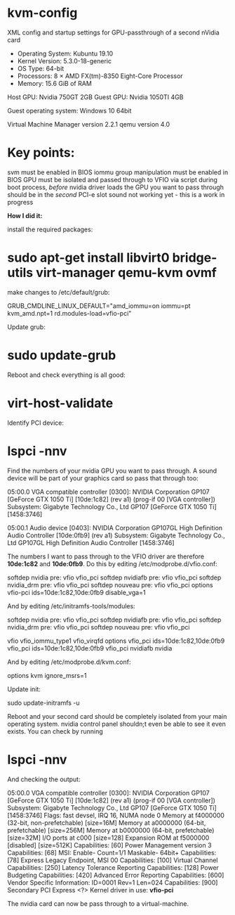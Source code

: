 # kvm-config
XML config and startup settings for GPU-passthrough of a second nVidia card

  * Operating System: Kubuntu 19.10
  * Kernel Version: 5.3.0-18-generic
  * OS Type: 64-bit
  * Processors: 8 × AMD FX(tm)-8350 Eight-Core Processor
  * Memory: 15.6 GiB of RAM

  Host GPU: Nvidia 750GT 2GB
  Guest GPU: Nvidia 1050TI 4GB

  Guest operating system: Windows 10 64bit

  Virtual Machine Manager version 2.2.1
  qemu version 4.0

# Key points: 
  svm must be enabled in BIOS
  iommu group manipulation must be enabled in BIOS
  GPU must be isolated and passed through to VFIO via script during boot process, *before* nvidia driver loads
  the GPU you want to pass through should be in the *second* PCI-e slot
  sound not working yet - this is a work in progress
  
**How I did it:**

install the required packages:

 # sudo apt-get install libvirt0 bridge-utils virt-manager qemu-kvm ovmf
  
make changes to /etc/default/grub:

  GRUB_CMDLINE_LINUX_DEFAULT="amd_iommu=on iommu=pt kvm_amd.npt=1 rd.modules-load=vfio-pci"
  
Update grub:

  # sudo update-grub

Reboot and check everything is all good:

  # virt-host-validate

Identify PCI device:

  # lspci -nnv
  
Find the numbers of your nvidia GPU you want to pass through. A sound device will be part of your graphics card so pass that through too:

05:00.0 VGA compatible controller [0300]: NVIDIA Corporation GP107 [GeForce GTX 1050 Ti] [10de:1c82] (rev a1) (prog-if 00 [VGA controller])
        Subsystem: Gigabyte Technology Co., Ltd GP107 [GeForce GTX 1050 Ti] [1458:3746]

05:00.1 Audio device [0403]: NVIDIA Corporation GP107GL High Definition Audio Controller [10de:0fb9] (rev a1)
        Subsystem: Gigabyte Technology Co., Ltd GP107GL High Definition Audio Controller [1458:3746]
        
The numbers I want to pass through to the VFIO driver are therefore **10de:1c82** and **10de:0fb9**. Do this by editing /etc/modprobe.d/vfio.conf:

  softdep nvidia pre: vfio vfio_pci
  softdep nvidiafb pre: vfio vfio_pci
  softdep nvidia_drm pre: vfio vfio_pci
  softdep nouveau pre: vfio vfio_pci
  options vfio-pci ids=10de:1c82,10de:0fb9 disable_vga=1
  
And by editing /etc/initramfs-tools/modules:

  softdep nvidia pre: vfio vfio_pci
  softdep nvidiafb pre: vfio vfio_pci
  softdep nvidia_drm pre: vfio vfio_pci
  softdep nouveau pre: vfio vfio_pci

  vfio
  vfio_iommu_type1
  vfio_virqfd
  options vfio_pci ids=10de:1c82,10de:0fb9
  vfio_pci ids=10de:1c82,10de:0fb9
  vfio_pci
  nvidiafb
  nvidia
  
And by editing /etc/modprobe.d/kvm.conf:

  options kvm ignore_msrs=1
  
Update init:

  sudo update-initramfs -u
  
Reboot and your second card should be completely isolated from your main operating system. nvidia control panel shouldn;t even be able to see it even exists. You can check by running 

  # lspci -nnv
  
And checking the output:

  05:00.0 VGA compatible controller [0300]: NVIDIA Corporation GP107 [GeForce GTX 1050 Ti] [10de:1c82] (rev a1) (prog-if 00 [VGA controller])
        Subsystem: Gigabyte Technology Co., Ltd GP107 [GeForce GTX 1050 Ti] [1458:3746]
        Flags: fast devsel, IRQ 16, NUMA node 0
        Memory at f4000000 (32-bit, non-prefetchable) [size=16M]
        Memory at a0000000 (64-bit, prefetchable) [size=256M]
        Memory at b0000000 (64-bit, prefetchable) [size=32M]
        I/O ports at c000 [size=128]
        Expansion ROM at f5000000 [disabled] [size=512K]
        Capabilities: [60] Power Management version 3
        Capabilities: [68] MSI: Enable- Count=1/1 Maskable- 64bit+
        Capabilities: [78] Express Legacy Endpoint, MSI 00
        Capabilities: [100] Virtual Channel
        Capabilities: [250] Latency Tolerance Reporting
        Capabilities: [128] Power Budgeting <?>
        Capabilities: [420] Advanced Error Reporting
        Capabilities: [600] Vendor Specific Information: ID=0001 Rev=1 Len=024 <?>
        Capabilities: [900] Secondary PCI Express <?>
        Kernel driver in use: **vfio-pci**

The nvidia card can now be pass through to a virtual-machine.
